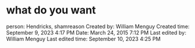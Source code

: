 # what do you want

person: Hendricks, shamreason
Created by: William Menguy
Created time: September 9, 2023 4:17 PM
Date: March 24, 2015 7:12 PM
Last edited by: William Menguy
Last edited time: September 10, 2023 4:25 PM
